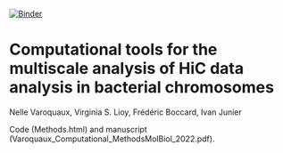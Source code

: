 [![Binder](https://mybinder.org/badge_logo.svg)](https://mybinder.org/v2/gh/TREE-TIMC/2020-multi-hic/master)

# Computational tools for the multiscale analysis of HiC data analysis in bacterial chromosomes

Nelle Varoquaux, Virginia S. Lioy, Frédéric Boccard, Ivan Junier 

Code (Methods.html) and manuscript (Varoquaux_Computational_MethodsMolBiol_2022.pdf).
